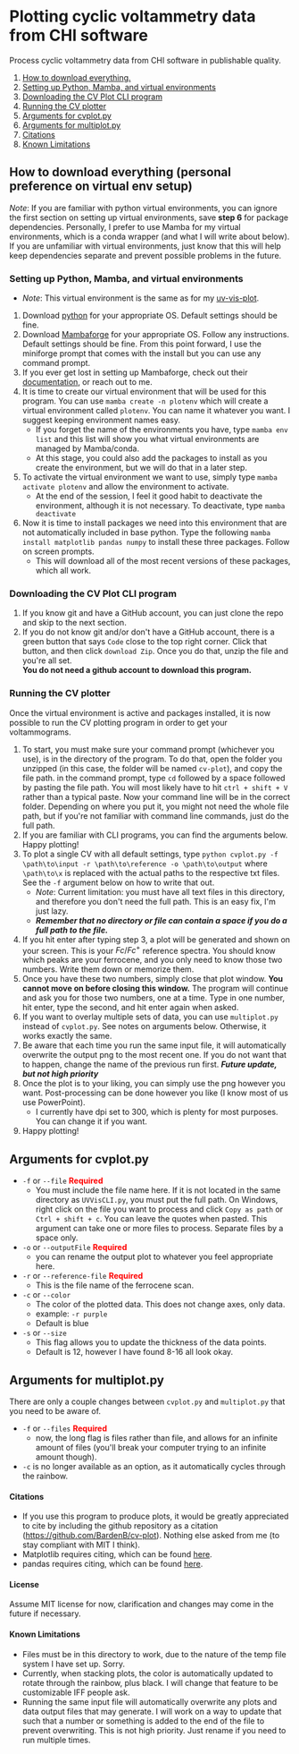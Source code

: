 # Plotting cyclic voltammetry data from CHI software

Process cyclic voltammetry data from CHI software in publishable quality.

1. [How to download everything.](#how-to-download-everything-personal-preference-on-virtual-env-setup)
2. [Setting up Python, Mamba, and virtual environments](#setting-up-python-mamba-and-virtual-environments)
3. [Downloading the CV Plot CLI program](#downloading-the-cv-plot-cli-program)
4. [Running the CV plotter](#running-the-cv-plotter)
5. [Arguments for cvplot.py](#arguments-for-cvplotpy)
6. [Arguments for multiplot.py](#arguments-for-multiplotpy)
7. [Citations](#citations)
8. [Known Limitations](#known-limitations)


## How to download everything (personal preference on virtual env setup)

*Note*: If you are familiar with python virtual environments, you can ignore the first section on setting up virtual environments, save **step 6** for package dependencies. Personally, I prefer to use Mamba for my virtual environments, which is a conda wrapper (and what I will write about below). If you are unfamiliar with virtual environments, just know that this will help keep dependencies separate and prevent possible problems in the future.

### Setting up Python, Mamba, and virtual environments
- *Note*: This virtual environment is the same as for my [uv-vis-plot](https://github.com/BardenB/uv-vis-plot).

1. Download [python](https://www.python.org/downloads/) for your appropriate OS. Default settings should be fine.
2. Download [Mambaforge](https://github.com/conda-forge/miniforge#mambaforge) for your appropriate OS. Follow any instructions. Default settings should be fine. From this point forward, I use the miniforge prompt that comes with the install but you can use any command prompt.
3. If you ever get lost in setting up Mambaforge, check out their [documentation](https://mamba.readthedocs.io/en/latest/index.html), or reach out to me.
4. It is time to create our virtual environment that will be used for this program. You can use `mamba create -n plotenv` which will create a virtual environment called `plotenv`. You can name it whatever you want. I suggest keeping environment names easy.
    - If you forget the name of the environments you have, type `mamba env list` and this list will show you what virtual environments are managed by Mamba/conda.
    - At this stage, you could also add the packages to install as you create the environment, but we will do that in a later step.
5. To activate the virtual environment we want to use, simply type `mamba activate plotenv` and allow the environment to activate.
    - At the end of the session, I feel it good habit to deactivate the environment, although it is not necessary. To deactivate, type `mamba deactivate`
6. Now it is time to install packages we need into this environment that are not automatically included in base python. Type the following `mamba install matplotlib pandas numpy` to install these three packages. Follow on screen prompts.
    - This will download all of the most recent versions of these packages, which all work.


### Downloading the CV Plot CLI program
1. If you know git and have a GitHub account, you can just clone the repo and skip to the next section.
2. If you do not know git and/or don't have a GitHub account, there is a green button that says `Code` close to the top right corner. Click that button, and then click `download Zip`. Once you do that, unzip the file and you're all set.  
**You do not need a github account to download this program.**

### Running the CV plotter

Once the virtual environment is active and packages installed, it is now possible to run the CV plotting program in order to get your voltammograms.

1. To start, you must make sure your command prompt (whichever you use), is in the directory of the program.  To do that, open the folder you unzipped (in this case, the folder will be named `cv-plot`), and copy the file path. in the command prompt, type `cd` followed by a space followed by pasting the file path. You will most likely have to hit `ctrl + shift + V` rather than a typical paste. Now your command line will be in the correct folder. Depending on where you put it, you might not need the whole file path, but if you're not familiar with command line commands, just do the full path.
2. If you are familiar with CLI programs, you can find the arguments below. Happy plotting!
3. To plot a single CV with all default settings, type `python cvplot.py -f \path\to\input -r \path\to\reference -o \path\to\output` where `\path\to\x` is replaced with the actual paths to the respective txt files. See the `-f` argument below on how to write that out.
    - *Note*: Current limitation: you must have all text files in this directory, and therefore you don't need the full path. This is an easy fix, I'm just lazy.
    - ***Remember that no directory or file can contain a space if you do a full path to the file.***
4. If you hit enter after typing step 3, a plot will be generated and shown on your screen. This is your $Fc/Fc^+$ reference spectra. You should know which peaks are your ferrocene, and you only need to know those two numbers.  Write them down or memorize them. 
5. Once you have these two numbers, simply close that plot window. **You cannot move on before closing this window.** The program will continue and ask you for those two numbers, one at a time. Type in one number, hit enter, type the second, and hit enter again when asked.
6. If you want to overlay multiple sets of data, you can use `multiplot.py` instead of `cvplot.py`. See notes on arguments below. Otherwise, it works exactly the same.
7. Be aware that each time you run the same input file, it will automatically overwrite the output png to the most recent one. If you do not want that to happen, change the name of the previous run first. ***Future update, but not high priority***
8. Once the plot is to your liking, you can simply use the png however you want. Post-processing can be done however you like (I know most of us use PowerPoint).
    - I currently have dpi set to 300, which is plenty for most purposes. You can change it if you want.
9. Happy plotting!

## Arguments for cvplot.py

- `-f` or `--file` <span style = "color :red"> **Required**</span>
    - You must include the file name here. If it is not located in the same directory as `UVVisCLI.py`, you must put the full path. On Windows, right click on the file you want to process and click `Copy as path` or `Ctrl + shift + c`. You can leave the quotes when pasted. This argument can take one or more files to process. Separate files by a space only.
- `-o` or `--outputFile` <span style = "color :red"> **Required**</span>
    - you can rename the output plot to whatever you feel appropriate here.
- `-r` or `--reference-file` <span style = "color :red"> **Required**</span>
    - This is the file name of the ferrocene scan. 
- `-c` or `--color`
    - The color of the plotted data. This does not change axes, only data.
    - example: `-r purple`
    - Default is blue
- `-s` or `--size`
    - This flag allows you to update the thickness of the data points.
    - Default is 12, however I have found 8-16 all look okay.

## Arguments for multiplot.py

There are only a couple changes between `cvplot.py` and `multiplot.py` that you need to be aware of.
- `-f` or `--files` <span style = "color :red"> **Required**</span>
    - now, the long flag is files rather than file, and allows for an infinite amount of files (you'll break your computer trying to an infinite amount though).
- `-c` is no longer available as an option, as it automatically cycles through the rainbow.

#### Citations

- If you use this program to produce plots, it would be greatly appreciated to cite by including the github repository as a citation (https://github.com/BardenB/cv-plot). Nothing else asked from me (to stay compliant with MIT I think). 
- Matplotlib requires citing, which can be found [here](https://matplotlib.org/stable/users/project/citing.html).
- pandas requires citing, which can be found [here](https://pandas.pydata.org/about/citing.html).

#### License

Assume MIT license for now, clarification and changes may come in the future if necessary. 

#### Known Limitations
- Files must be in this directory to work, due to the nature of the temp file system I have set up. Sorry.
- Currently, when stacking plots, the color is automatically updated to rotate through the rainbow, plus black. I will change that feature to be customizable IFF people ask.
- Running the same input file will automatically overwrite any plots and data output files that may generate. I will work on a way to update that such that a number or something is added to the end of the file to prevent overwriting. This is not high priority. Just rename if you need to run multiple times.
